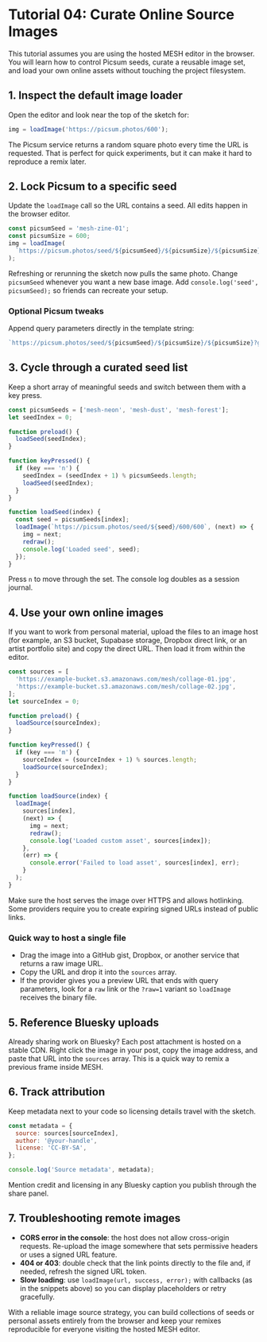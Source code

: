 # Tutorial 04: Curate Online Source Images

This tutorial assumes you are using the hosted MESH editor in the browser. You will learn how to control Picsum seeds, curate a reusable image set, and load your own online assets without touching the project filesystem.

## 1. Inspect the default image loader

Open the editor and look near the top of the sketch for:

```js
img = loadImage('https://picsum.photos/600');
```

The Picsum service returns a random square photo every time the URL is requested. That is perfect for quick experiments, but it can make it hard to reproduce a remix later.

## 2. Lock Picsum to a specific seed

Update the `loadImage` call so the URL contains a seed. All edits happen in the browser editor.

```js
const picsumSeed = 'mesh-zine-01';
const picsumSize = 600;
img = loadImage(
  `https://picsum.photos/seed/${picsumSeed}/${picsumSize}/${picsumSize}`
);
```

Refreshing or rerunning the sketch now pulls the same photo. Change `picsumSeed` whenever you want a new base image. Add `console.log('seed', picsumSeed);` so friends can recreate your setup.

### Optional Picsum tweaks

Append query parameters directly in the template string:

```js
`https://picsum.photos/seed/${picsumSeed}/${picsumSize}/${picsumSize}?grayscale&blur=2`;
```

## 3. Cycle through a curated seed list

Keep a short array of meaningful seeds and switch between them with a key press.

```js
const picsumSeeds = ['mesh-neon', 'mesh-dust', 'mesh-forest'];
let seedIndex = 0;

function preload() {
  loadSeed(seedIndex);
}

function keyPressed() {
  if (key === 'n') {
    seedIndex = (seedIndex + 1) % picsumSeeds.length;
    loadSeed(seedIndex);
  }
}

function loadSeed(index) {
  const seed = picsumSeeds[index];
  loadImage(`https://picsum.photos/seed/${seed}/600/600`, (next) => {
    img = next;
    redraw();
    console.log('Loaded seed', seed);
  });
}
```

Press `n` to move through the set. The console log doubles as a session journal.

## 4. Use your own online images

If you want to work from personal material, upload the files to an image host (for example, an S3 bucket, Supabase storage, Dropbox direct link, or an artist portfolio site) and copy the direct URL. Then load it from within the editor.

```js
const sources = [
  'https://example-bucket.s3.amazonaws.com/mesh/collage-01.jpg',
  'https://example-bucket.s3.amazonaws.com/mesh/collage-02.jpg',
];
let sourceIndex = 0;

function preload() {
  loadSource(sourceIndex);
}

function keyPressed() {
  if (key === 'm') {
    sourceIndex = (sourceIndex + 1) % sources.length;
    loadSource(sourceIndex);
  }
}

function loadSource(index) {
  loadImage(
    sources[index],
    (next) => {
      img = next;
      redraw();
      console.log('Loaded custom asset', sources[index]);
    },
    (err) => {
      console.error('Failed to load asset', sources[index], err);
    }
  );
}
```

Make sure the host serves the image over HTTPS and allows hotlinking. Some providers require you to create expiring signed URLs instead of public links.

### Quick way to host a single file

- Drag the image into a GitHub gist, Dropbox, or another service that returns a raw image URL.
- Copy the URL and drop it into the `sources` array.
- If the provider gives you a preview URL that ends with query parameters, look for a `raw` link or the `?raw=1` variant so `loadImage` receives the binary file.

## 5. Reference Bluesky uploads

Already sharing work on Bluesky? Each post attachment is hosted on a stable CDN. Right click the image in your post, copy the image address, and paste that URL into the `sources` array. This is a quick way to remix a previous frame inside MESH.

## 6. Track attribution

Keep metadata next to your code so licensing details travel with the sketch.

```js
const metadata = {
  source: sources[sourceIndex],
  author: '@your-handle',
  license: 'CC-BY-SA',
};

console.log('Source metadata', metadata);
```

Mention credit and licensing in any Bluesky caption you publish through the share panel.

## 7. Troubleshooting remote images

- **CORS error in the console**: the host does not allow cross-origin requests. Re-upload the image somewhere that sets permissive headers or uses a signed URL feature.
- **404 or 403**: double check that the link points directly to the file and, if needed, refresh the signed URL token.
- **Slow loading**: use `loadImage(url, success, error);` with callbacks (as in the snippets above) so you can display placeholders or retry gracefully.

With a reliable image source strategy, you can build collections of seeds or personal assets entirely from the browser and keep your remixes reproducible for everyone visiting the hosted MESH editor.
